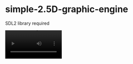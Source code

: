 # simple-2.5D-graphic-engine

SDL2 library required

<video src='http://46.149.75.158/videos/demonstrate_1.mp4' width=180/>

<video src='http://46.149.75.158/videos/demonstrate_2.mp4' width=180/>

<video src='http://46.149.75.158/videos/demonstrate_3.mp4' width=180/>

<video src='http://46.149.75.158/videos/demonstrate_4.mp4' width=180/>
